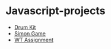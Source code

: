 # Javascript-projects
- [Drum Kit](https://usagi24.github.io/Javascript-projects/Drum%20Kit/)
- [Simon Game](https://usagi24.github.io/Javascript-projects/Simon%20Game%20Challenge/)
- [WT Assignment](https://usagi24.github.io/Javascript-projects/WT-Assignment-main/WT-Assignment-main/)
